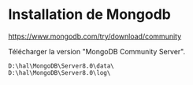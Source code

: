 
# Installation de Mongodb
  
  https://www.mongodb.com/try/download/community


  Télécharger la version "MongoDB Community Server".


    D:\hal\MongoDB\Server8.0\data\
    D:\hal\MongoDB\Server8.0\log\